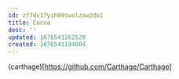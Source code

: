 ```yaml
---
id: zf7dv17yih99iwalzaw2do1
title: Cocoa
desc: ''
updated: 1676541262520
created: 1676541194004
---
```


(carthage)[https://github.com/Carthage/Carthage]
